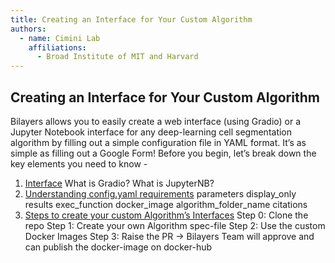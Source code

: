 ```yaml
---
title: Creating an Interface for Your Custom Algorithm
authors:
  - name: Cimini Lab
    affiliations:
      - Broad Institute of MIT and Harvard
---
```


## Creating an Interface for Your Custom Algorithm 

Bilayers allows you to easily create a web interface (using Gradio) or a Jupyter Notebook interface for any deep-learning cell segmentation algorithm by filling out a simple configuration file in YAML format. It’s as simple as filling out a Google Form!
Before you begin, let’s break down the key elements you need to know - 

1. [Interface](/interface)
    What is Gradio?
    What is JupyterNB?
2. [Understanding config.yaml requirements](/understanding-config)
    parameters
    display_only
    results
    exec_function
    docker_image
    algorithm_folder_name
    citations
3. [Steps to create your custom Algorithm’s Interfaces](/steps-to-create)
    Step 0: Clone the repo
    Step 1: Create your own Algorithm spec-file
    Step 2: Use the custom Docker Images
    Step 3: Raise the PR → Bilayers Team will approve and can publish the docker-image on docker-hub



